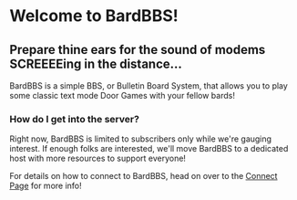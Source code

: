 # Welcome to BardBBS!
## Prepare thine ears for the sound of modems SCREEEEing in the distance...

BardBBS is a simple BBS, or Bulletin Board System, that allows you to play some classic text mode Door Games with your fellow bards! 

### How do I get into the server? 
Right now, BardBBS is limited to subscribers only while we're gauging interest. If enough folks are interested, we'll move BardBBS to a dedicated host with more resources to support everyone! 

For details on how to connect to BardBBS, head on over to the [Connect Page](connect.html) for more info!




